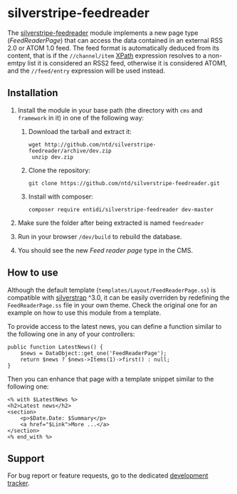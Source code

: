 silverstripe-feedreader
=======================

The [silverstripe-feedreader](http://silverstripe.entidi.com/) module
implements a new page type (*FeedReaderPage*) that can access the data
contained in an external RSS 2.0 or ATOM 1.0 feed. The feed format is
automatically deduced from its content, that is if the `//channel/item`
[XPath](http://www.w3.org/TR/xpath/) expression resolves to a non-emtpy
list it is considered an RSS2 feed, otherwise it is considered ATOM1,
and the `//feed/entry` expression will be used instead.

Installation
------------

1. Install the module in your base path (the directory with `cms` and
   `framework` in it) in one of the following way:
    1. Download the tarball and extract it:<br>
        <pre><code>wget http://github.com/ntd/silverstripe-feedreader/archive/dev.zip
        unzip dev.zip</code></pre>
    2. Clone the repository:<br>
        <pre><code>git clone https://github.com/ntd/silverstripe-feedreader.git</code></pre>
    3. Install with composer:<br>
        <pre><code>composer require entidi/silverstripe-feedreader dev-master</code></pre>

2. Make sure the folder after being extracted is named `feedreader`
3. Run in your browser `/dev/build` to rebuild the database.
4. You should see the new _Feed reader page_ type in the CMS.


How to use
----------

Although the default template (`templates/Layout/FeedReaderPage.ss`) is
compatible with [silverstrap](http://dev.entidi.com/p/silverstrap/) ^3.0,
it can be easily overriden by redefining the `FeedReaderPage.ss` file in
your own theme. Check the original one for an example on how to use this
module from a template.

To provide access to the latest news, you can define a function similar
to the following one in any of your controllers:

    public function LatestNews() {
        $news = DataObject::get_one('FeedReaderPage');
        return $news ? $news->Items(1)->first() : null;
    }

Then you can enhance that page with a template snippet similar to the
following one:

    <% with $LatestNews %>
    <h2>Latest news</h2>
    <section>
        <p>$Date.Date: $Summary</p>
        <a href="$Link">More ...</a>
    </section>
    <% end_with %>

Support
-------

For bug report or feature requests, go to the dedicated [development
tracker](http://dev.entidi.com/p/silverstripe-feedreader/).
